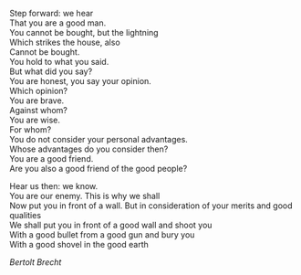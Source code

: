---
---
Step forward: we hear  
That you are a good man.  
You cannot be bought, but the lightning  
Which strikes the house, also  
Cannot be bought.  
You hold to what you said.  
But what did you say?  
You are honest, you say your opinion.  
Which opinion?  
You are brave.  
Against whom?  
You are wise.  
For whom?  
You do not consider your personal advantages.  
Whose advantages do you consider then?  
You are a good friend.  
Are you also a good friend of the good people?  
  
Hear us then: we know.  
You are our enemy. This is why we shall  
Now put you in front of a wall. But in consideration of your merits and good qualities  
We shall put you in front of a good wall and shoot you  
With a good bullet from a good gun and bury you  
With a good shovel in the good earth  

_Bertolt Brecht_